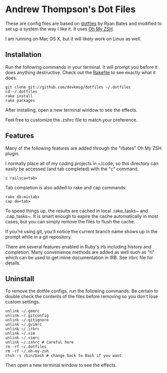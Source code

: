 # Andrew Thompson's Dot Files

These are config files are based on [dotfiles](https://github.com/ryanb/dotfiles) by Ryan Bates and modified to set up a system the way I like it. It uses [Oh My ZSH](https://github.com/robbyrussell/oh-my-zsh).

I am running on Mac OS X, but it will likely work on Linux as well.


## Installation

Run the following commands in your terminal. It will prompt you before it does anything destructive. Check out the [Rakefile](https://github.com/devkmsg/dotfiles/blob/master/Rakefile) to see exactly what it does.

    git clone git://github.com/devkmsg/dotfiles ~/.dotfiles
    cd ~/.dotfiles
    rake install
    rake packages
    

After installing, open a new terminal window to see the effects.

Feel free to customize the .zshrc file to match your preference.


## Features

Many of the following features are added through the "rbates" Oh My ZSH plugin.

I normally place all of my coding projects in ~/code, so this directory can easily be accessed (and tab completed) with the "c" command.

```terminal
c railsca<tab>
```

Tab completion is also added to rake and cap commands:

```
rake db:mi<tab>
cap de<tab>
```

To speed things up, the results are cached in local .rake_tasks~ and .cap_tasks~. It is smart enough to expire the cache automatically in most cases, but you can simply remove the files to flush the cache.

If you're using git, you'll notice the current branch name shows up in the prompt while in a git repository.

There are several features enabled in Ruby's irb including history and completion. Many convenience methods are added as well such as "ri" which can be used to get inline documentation in IRB. See irbrc file for details.


## Uninstall

To remove the dotfile configs, run the following commands. Be certain to double check the contents of the files before removing so you don't lose custom settings.

```
unlink ~/.gemrc
unlink ~/.gitconfig
unlink ~/.gitignore
unlink ~/.gvimrc
unlink ~/.irbrc
unlink ~/.vim
unlink ~/.vimrc
unlink ~/.zshrc # careful here
rm -rf ~/.dotfiles
rm -rf ~/.oh-my-zsh
chsh -s /bin/bash # change back to Bash if you want
```

Then open a new terminal window to see the effects.
